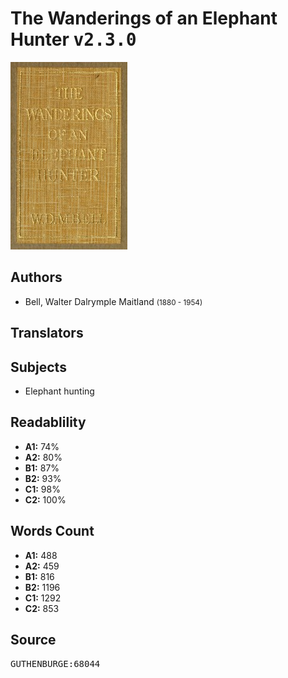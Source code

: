 # The Wanderings of an Elephant Hunter <kbd>v2.3.0</kbd>

![](./cover.medium.jpg "")

## Authors


 - Bell, Walter Dalrymple Maitland <small>(1880 - 1954)</small>

## Translators



## Subjects


 - Elephant hunting

## Readablility


 - **A1:** 74%
 - **A2:** 80%
 - **B1:** 87%
 - **B2:** 93%
 - **C1:** 98%
 - **C2:** 100%

## Words Count


 - **A1:** 488
 - **A2:** 459
 - **B1:** 816
 - **B2:** 1196
 - **C1:** 1292
 - **C2:** 853

## Source


<kbd>GUTHENBURGE:68044</kbd>
